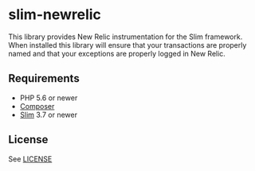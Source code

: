 # slim-newrelic

This library provides New Relic instrumentation for the Slim framework. 
When installed this library will ensure that your transactions are properly 
named and that your exceptions are properly logged in New Relic.

## Requirements

- PHP 5.6 or newer
- [Composer](http://getcomposer.org)
- [Slim](https://www.slimframework.com/) 3.7 or newer

## License

See [LICENSE](LICENSE)
